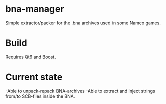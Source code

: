 # bna-manager
Simple extractor/packer for the .bna archives used in some Namco games.

# Build
Requires Qt6 and Boost.

# Current state
-Able to unpack-repack BNA-archives
-Able to extract and inject strings from/to SCB-files inside the BNA.